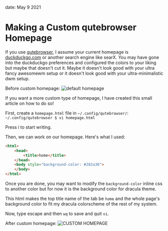 date: May 9 2021
# Making a Custom qutebrowser Homepage
If you use [qutebrowser](https://qutebrowser.org), I assume your current homepage is
[duckduckgo.com](https://duckduckgo.com) or another search engine like searX. You may
have gone into the duckduckgo preferences and configured the colors to your liking
but maybe that doesn't cut it. Maybe it doesn't look good with your ultra fancy awesomewm setup
or it doesn't look good with your ultra-minimalistic dwm setup.

Before custom homepage:
![default homepage](https://jackdavidson.tech/img/blog/qutebrowser_default_homepage.png)

If you want a more custom type of homepage, I have created this small article on how to do so!

First, create a `homepage.html` file in `~/.config/qutebrowser/`:
` ~/.config/qutebrowser $ vi homepage.html`

Press i to start writing.

Then, we can work on our homepage. Here's what I used:
```html
<html>
    <head>
        <title>home</title>
    </head>
    <body style="background-color: #282a36">
    </body>
</html>
```

Once you are done, you may want to modify the `background-color` inline css to another color
but for now it is the background color for dracula theme.

This html makes the top title name of the tab be `home` and the whole page's background color to
fit my dracula colorscheme of the rest of my system.

Now, type escape and then `wq` to save and quit `vi`.

After custom homepage:
![CUSTOM HOMEPAGE](https://jackdavidson.tech/img/blog/qutebrowser_custom_homepage.png)
